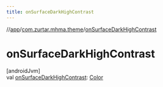 ```yaml
---
title: onSurfaceDarkHighContrast
---
```

//[app](../../index.html)/[com.zurtar.mhma.theme](index.html)/[onSurfaceDarkHighContrast](on-surface-dark-high-contrast.html)



# onSurfaceDarkHighContrast



[androidJvm]\
val [onSurfaceDarkHighContrast](on-surface-dark-high-contrast.html): [Color](https://developer.android.com/reference/kotlin/androidx/compose/ui/graphics/Color.html)



